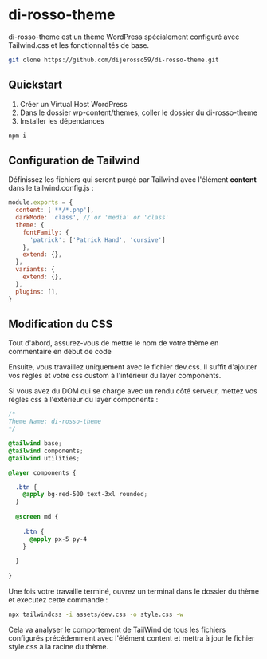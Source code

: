 # di-rosso-theme

di-rosso-theme est un thème WordPress spécialement configuré avec Tailwind.css et les fonctionnalités de base.

```bash
git clone https://github.com/dijerosso59/di-rosso-theme.git
```

## Quickstart

1. Créer un Virtual Host WordPress
2. Dans le dossier wp-content/themes, coller le dossier du di-rosso-theme
2. Installer les dépendances

```bash
npm i
```

## Configuration de Tailwind

Définissez les fichiers qui seront purgé par Tailwind avec l'élément <b>content</b> dans le tailwind.config.js :

```js
module.exports = {
  content: ['**/*.php'],
  darkMode: 'class', // or 'media' or 'class'
  theme: {
    fontFamily: {
      'patrick': ['Patrick Hand', 'cursive']
    },
    extend: {},
  },
  variants: {
    extend: {},
  },
  plugins: [],
}
```

## Modification du CSS
Tout d'abord, assurez-vous de mettre le nom de votre thème en commentaire en début de code

Ensuite, vous travaillez uniquement avec le fichier dev.css. Il suffit d'ajouter vos règles et votre css custom à l'intérieur du layer components.

Si vous avez du DOM qui se charge avec un rendu côté serveur, mettez vos règles css à l'extérieur du layer components :

```css
/*
Theme Name: di-rosso-theme
*/

@tailwind base;
@tailwind components;
@tailwind utilities;

@layer components {

  .btn {
    @apply bg-red-500 text-3xl rounded;
  }
  
  @screen md {
  
    .btn {
      @apply px-5 py-4
    }
  
  }
  
}
```
Une fois votre travaille terminé, ouvrez un terminal dans le dossier du thème et executez cette commande :

```bash
npx tailwindcss -i assets/dev.css -o style.css -w
```

Cela va analyser le comportement de TailWind de tous les fichiers configurés précédemment avec l'élément content et mettra à jour le fichier style.css à la racine du thème.